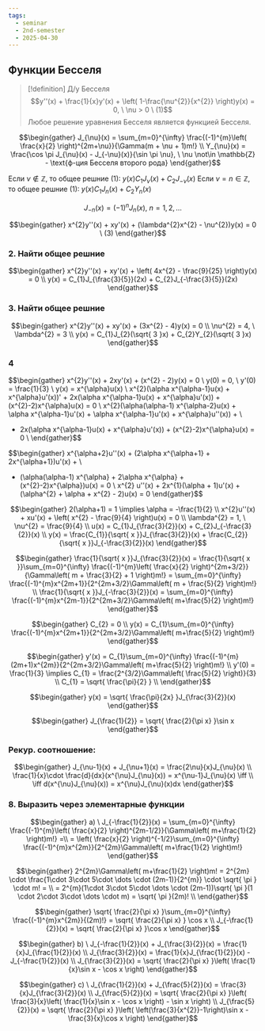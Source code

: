 ```yaml
---
tags:
  - seminar
  - 2nd-semester
  - 2025-04-30
---
```


## Функции Бесселя

> [!definition] Д/у Бесселя
> $$y''(x) + \frac{1}{x}y'(x) + \left( 1-\frac{\nu^{2}}{x^{2}} \right)y(x) = 0, \ \nu > 0 \ (1)$$
> Любое решение уравнения Бесселя является функцией Бесселя.


$$\begin{gather}
J_{\nu}(x) = \sum_{m=0}^{\infty} \frac{(-1)^{m}\left( \frac{x}{2} \right)^{2m+\nu}}{\Gamma(m + \nu + 1)m!} \\
Y_{\nu}(x) = \frac{\cos \pi J_{\nu}(x) - J_{-\nu}(x)}{\sin \pi \nu}, \ \nu \not\in \mathbb{Z} - \text{ф-ция Бесселя второго рода}
\end{gather}$$

Если $\nu \not\in\mathbb{Z}$, то общее решние (1): $y(x)C_{1}J_{\nu}(x) + C_{2}J_{-\nu}(x)$
Если $\nu = n \in\mathbb{Z}$, то общее решние (1): $y(x)C_{1}J_{n}(x) + C_{2}Y_{n}(x)$

$$J_{-n}(x) = (-1)^{n}J_{n}(x), \ n = 1,2,\dots$$

$$\begin{gather}
x^{2}y''(x) + xy'(x) + (\lambda^{2}x^{2} - \nu^{2})y(x) = 0 \ (3)
\end{gather}$$

### 2. Найти общее решние

$$\begin{gather}
x^{2}y''(x) + xy'(x) + \left( 4x^{2} - \frac{9}{25} \right)y(x) = 0 \\
y(x) = C_{1}J_{\frac{3}{5}}(2x) + C_{2}J_{-\frac{3}{5}}(2x)
\end{gather}$$

### 3. Найти общее решние

$$\begin{gather}
x^{2}y''(x) + xy'(x) + (3x^{2} - 4)y(x) = 0 \\
\nu^{2} = 4, \ \lambda^{2} = 3 \\
y(x) = C_{1}J_{2}(\sqrt{ 3 }x) + C_{2}Y_{2}(\sqrt{ 3 }x)
\end{gather}$$

### 4

$$\begin{gather}
x^{2}y''(x) + 2xy'(x) + (x^{2} - 2)y(x) = 0 \\
y(0) = 0, \ y'(0) = \frac{1}{3} \\
y(x) = x^{\alpha}u(x) \\
x^{2}(\alpha x^{\alpha-1}u(x) + x^{\alpha}u'(x))' + 2x(\alpha x^{\alpha-1}u(x) + x^{\alpha}u'(x)) + (x^{2}-2)x^{\alpha}u(x) = 0 \\
x^{2}(\alpha(\alpha-1) x^{\alpha-2}u(x) + \alpha x^{\alpha-1}u'(x) + \alpha x^{\alpha-1}u'(x) + x^{\alpha}u''(x)) + \\
+ 2x(\alpha x^{\alpha-1}u(x) + x^{\alpha}u'(x)) + (x^{2}-2)x^{\alpha}u(x) = 0 \\
\end{gather}$$

$$\begin{gather}
x^{\alpha+2}u''(x) + (2\alpha x^{\alpha+1} + 2x^{\alpha+1})u'(x) + \\
+ (\alpha(\alpha-1) x^{\alpha} + 2\alpha x^{\alpha} + (x^{2}-2)x^{\alpha})u(x) = 0 \\
x^{2} u''(x) + 2x^{1}(\alpha + 1)u'(x) + (\alpha^{2} + \alpha + x^{2} - 2)u(x) = 0
\end{gather}$$

$$\begin{gather}
2(\alpha+1) = 1 \implies \alpha = -\frac{1}{2} \\
x^{2}u''(x) + xu'(x) + \left( x^{2} - \frac{9}{4} \right)u(x) = 0 \\
\lambda^{2} = 1, \ \nu^{2} = \frac{9}{4} \\
u(x) = C_{1}J_{\frac{3}{2}}(x) + C_{2}J_{-\frac{3}{2}}(x) \\
y(x) = \frac{C_{1}}{\sqrt{ x }}J_{\frac{3}{2}}(x) + \frac{C_{2}}{\sqrt{ x }}J_{-\frac{3}{2}}(x)
\end{gather}$$

$$\begin{gather}
\frac{1}{\sqrt{ x }}J_{\frac{3}{2}}(x) = \frac{1}{\sqrt{ x }}\sum_{m=0}^{\infty} \frac{(-1)^{m}\left( \frac{x}{2} \right)^{2m+3/2}}{\Gamma\left( m + \frac{3}{2} + 1 \right)m!} = \sum_{m=0}^{\infty} \frac{(-1)^{m}x^{2m+1}}{2^{2m+3/2}\Gamma\left( m + \frac{5}{2} \right)m!} \\
\frac{1}{\sqrt{ x }}J_{-\frac{3}{2}}(x) = \sum_{m=0}^{\infty} \frac{(-1)^{m}x^{2m-1}}{2^{2m+3/2}\Gamma\left( m+\frac{5}{2} \right)m!}
\end{gather}$$

$$\begin{gather}
C_{2} = 0 \\
y(x) = C_{1}\sum_{m=0}^{\infty} \frac{(-1)^{m}x^{2m+1}}{2^{2m+3/2}\Gamma\left( m+\frac{5}{2} \right)m!}
\end{gather}$$

$$\begin{gather}
y'(x) = C_{1}\sum_{m=0}^{\infty} \frac{(-1)^{m}(2m+1)x^{2m}}{2^{2m+3/2}\Gamma\left( m+\frac{5}{2} \right)m!} \\
y'(0) = \frac{1}{3} \implies C_{1} = \frac{2^{3/2}\Gamma\left( \frac{5}{2} \right)}{3} \\
C_{1} = \sqrt{ \frac{\pi}{2} } \\
\end{gather}$$

$$\begin{gather}
y(x) = \sqrt{ \frac{\pi}{2x} }J_{\frac{3}{2}}(x)
\end{gather}$$

$$\begin{gather}
J_{\frac{1}{2}} = \sqrt{ \frac{2}{\pi x} }\sin x
\end{gather}$$

### Рекур. соотношение:

$$\begin{gather}
J_{\nu-1}(x) + J_{\nu+1}(x) = \frac{2\nu}{x}J_{\nu}(x) \\
\frac{1}{x}\cdot \frac{d}{dx}(x^{\nu}J_{\nu}(x)) = x^{\nu-1}J_{\nu}(x) \iff \\
\iff d(x^{\nu}J_{\nu}(x)) = x^{\nu}J_{\nu}(x)dx
\end{gather}$$

### 8. Выразить через элементарные функции

$$\begin{gather}
a) \ J_{-\frac{1}{2}}(x) = \sum_{m=0}^{\infty}  \frac{(-1)^{m}\left( \frac{x}{2} \right)^{2m-1/2}}{\Gamma\left( m+\frac{1}{2} \right)m!} =\\
= \left( \frac{x}{2} \right)^{-1/2}\sum_{m=0}^{\infty} \frac{(-1)^{m}x^{2m}}{2^{2m}\Gamma\left( m+\frac{1}{2} \right)m!}
\end{gather}$$

$$\begin{gather}
2^{2m}\Gamma\left( m+\frac{1}{2} \right)m! = 2^{2m} \cdot \frac{1\cdot 3\cdot 5\cdot \dots \cdot (2m-1)}{2^{m}} \cdot \sqrt{ \pi } \cdot m! = \\
= 2^{m}(1\cdot 3\cdot 5\cdot \dots \cdot (2m-1))\sqrt{ \pi }(1 \cdot 2\cdot 3\cdot \dots \cdot m) = \sqrt{ \pi }(2m)! \\
\end{gather}$$

$$\begin{gather}
\sqrt{ \frac{2}{\pi x} }\sum_{m=0}^{\infty} \frac{(-1)^{m}x^{2m}}{(2m)!} = \sqrt{ \frac{2}{\pi x} } \cos x \\
J_{-\frac{1}{2}}(x) = \sqrt{ \frac{2}{\pi x} }\cos x
\end{gather}$$

$$\begin{gather}
b) \ J_{-\frac{1}{2}}(x) + J_{\frac{3}{2}}(x) = \frac{1}{x}J_{\frac{1}{2}}(x) \\
J_{\frac{3}{2}}(x) = \frac{1}{x}J_{\frac{1}{2}}(x) - J_{-\frac{1}{2}}(x) \\
J_{\frac{3}{2}}(x) = \sqrt{ \frac{2}{\pi x} }\left( \frac{1}{x}\sin x - \cos x \right) 
\end{gather}$$

$$\begin{gather}
c) \ J_{\frac{1}{2}}(x) + J_{\frac{5}{2}}(x) = \frac{3}{x}J_{\frac{3}{2}}(x) \\
J_{\frac{5}{2}}(x) = \sqrt{ \frac{2}{\pi x} }\left( \frac{3}{x}\left( \frac{1}{x}\sin x - \cos x \right) - \sin x \right) \\
J_{\frac{5}{2}}(x) = \sqrt{ \frac{2}{\pi x} }\left( \left(\frac{3}{x^{2}}-1\right)\sin x  - \frac{3}{x}\cos x \right)
\end{gather}$$

